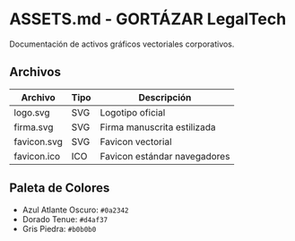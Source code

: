 # ASSETS.md - GORTÁZAR LegalTech

Documentación de activos gráficos vectoriales corporativos.

## Archivos

| Archivo     | Tipo | Descripción                 |
|-------------|------|-----------------------------|
| logo.svg    | SVG  | Logotipo oficial            |
| firma.svg   | SVG  | Firma manuscrita estilizada |
| favicon.svg | SVG  | Favicon vectorial           |
| favicon.ico | ICO  | Favicon estándar navegadores|

## Paleta de Colores

- Azul Atlante Oscuro: `#0a2342`
- Dorado Tenue: `#d4af37`
- Gris Piedra: `#b0b0b0`
